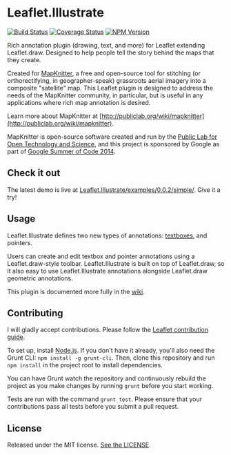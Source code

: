 Leaflet.Illustrate
==================

[![Build Status](https://travis-ci.org/manleyjster/Leaflet.Illustrate.svg?branch=master)](https://travis-ci.org/manleyjster/Leaflet.Illustrate)
[![Coverage Status](https://img.shields.io/coveralls/manleyjster/Leaflet.Illustrate.svg)](https://coveralls.io/r/manleyjster/Leaflet.Illustrate)
[![NPM Version](http://img.shields.io/npm/v/leaflet-illustrate.svg)](https://www.npmjs.org/package/leaflet-illustrate)

Rich annotation plugin (drawing, text, and more) for Leaflet extending Leaflet.draw.  Designed to help people tell the story behind the maps that they create.

Created for [MapKnitter](http://www.mapknitter.org), a free and open-source tool for stitching (or orthorectifying, in geographer-speak) grassroots aerial imagery into a composite "satellite" map.  This Leaflet plugin is designed to address the needs of the MapKnitter community, in particular, but is useful in any applications where rich map annotation is desired.

Learn more about MapKnitter at [http://publiclab.org/wiki/mapknitter](http://publiclab.org/wiki/mapknitter).

MapKnitter is open-source software created and run by the [Public Lab for Open Technology and Science](publiclab.org), and this project is sponsored by Google as part of [Google Summer of Code 2014](https://www.google-melange.com/gsoc/homepage/google/gsoc2014).

Check it out
------------

The latest demo is live at [Leaflet.Illustrate/examples/0.0.2/simple/](http://justinmanley.github.io/Leaflet.Illustrate/examples/0.0.2/simple/).  Give it a try!

Usage
-----

Leaflet.Illustrate defines two new types of annotations: [textboxes](https://github.com/justinmanley/Leaflet.Illustrate/wiki/L.Illustrate.Textbox), and pointers.

Users can create and edit textbox and pointer annotations using a Leaflet.draw-style toolbar.  Leaflet.Illustrate is built on top of Leaflet.draw, so it also easy to use Leaflet.Illustrate annotations alongside Leaflet.draw geometric annotations.

This plugin is documented more fully in the [wiki](https://github.com/justinmanley/Leaflet.Illustrate/wiki).

Contributing
-----
I will gladly accept contributions. Please follow the [Leaflet contribution guide](https://github.com/Leaflet/Leaflet/blob/master/CONTRIBUTING.md).

To set up, install [Node.js](http://nodejs.org/).  If you don't have it already, you'll also need the Grunt CLI: `npm install -g grunt-cli`.  Then, clone this repository and run `npm install` in the project root to install dependencies.

You can have Grunt watch the repository and continuously rebuild the project as you make changes by running `grunt` before you start working.  

Tests are run with the command `grunt test`.  Please ensure that your contributions pass all tests before you submit a pull request.

License
-----
Released under the MIT license.  [See the LICENSE](https://github.com/justinmanley/Leaflet.Illustrate/blob/master/LICENSE).
